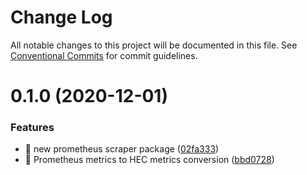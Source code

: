 # Change Log

All notable changes to this project will be documented in this file.
See [Conventional Commits](https://conventionalcommits.org) for commit guidelines.

# 0.1.0 (2020-12-01)


### Features

* 🎸 new prometheus scraper package ([02fa333](https://github.com/splunk/dlt-connect-libs/commit/02fa333f116018d4d1029a106ada0d76c3cb69f1))
* 🎸 Prometheus metrics to HEC metrics conversion ([bbd0728](https://github.com/splunk/dlt-connect-libs/commit/bbd07285c88218c4be5908dd6f7059d29bd4de3e))

